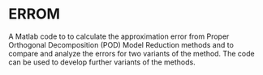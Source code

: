 # ERROM
A Matlab code to to calculate the approximation error from Proper Orthogonal Decomposition (POD) Model Reduction methods and to compare and analyze the errors for two variants of the method. The code can be used to develop further variants of the methods. 
